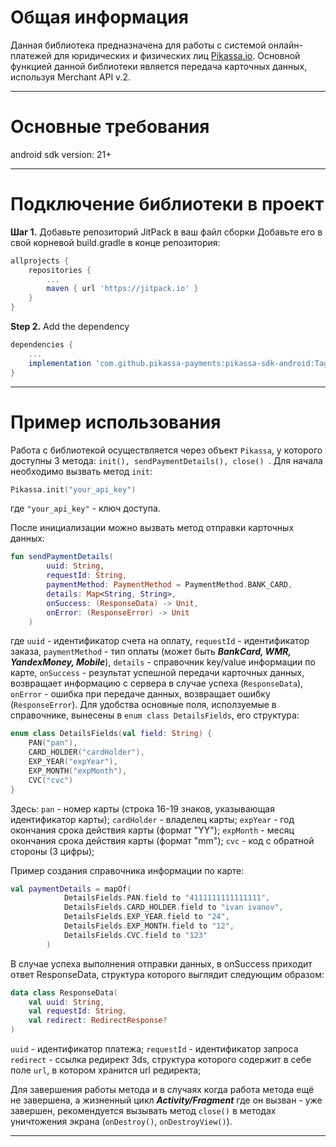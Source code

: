 # Общая информация
Данная библиотека предназначена для работы с системой онлайн-платежей для юридических и физических лиц [Pikassa.io](https://pikassa.io/).
Основной функцией данной библиотеки является передача карточных данных, используя Merchant API v.2.
***
# Основные требования
android sdk version: 21+
***
# Подключение библиотеки в проект
**Шаг 1.** Добавьте репозиторий JitPack в ваш файл сборки
Добавьте его в свой корневой build.gradle в конце репозитория:
```gradle
allprojects {
    repositories {
        ...
        maven { url 'https://jitpack.io' }
    }
}
```
**Step 2.** Add the dependency

```gradle
dependencies {
    ...
    implementation 'com.github.pikassa-payments:pikassa-sdk-android:Tag'
}
```
***
# Пример использования
Работа с библиотекой осуществляется через объект ```Pikassa```, у которого доступны 3 метода: ```init(), sendPaymentDetails(), close() ```. Для начала необходимо вызвать метод ```init```:
```kotlin
Pikassa.init("your_api_key")
```
где ```"your_api_key"``` - ключ доступа.

После инициализации можно вызвать метод отправки карточных данных:
```kotlin
fun sendPaymentDetails(
        uuid: String,
        requestId: String,
        paymentMethod: PaymentMethod = PaymentMethod.BANK_CARD,
        details: Map<String, String>,
        onSuccess: (ResponseData) -> Unit,
        onError: (ResponseError) -> Unit
    )
```
где ```uuid``` - идентификатор счета на оплату, ```requestId``` - идентификатор заказа, ```paymentMethod``` - тип оплаты (может быть ***BankCard, WMR, YandexMoney, Mobile***), ```details``` - справочник key/value информации по карте, ```onSuccess``` - результат успешной передачи карточных данных, возвращает информацию с сервера в случае успеха (```ResponseData```), ```onError``` - ошибка при передаче данных, возвращает ошибку (```ResponseError```).
Для удобства основные поля, исползуемые в справочнике, вынесены в ```enum class DetailsFields```, его структура:
```kotlin
enum class DetailsFields(val field: String) {
    PAN("pan"),
    CARD_HOLDER("cardHolder"),
    EXP_YEAR("expYear"),
    EXP_MONTH("expMonth"),
    CVC("cvc")
}
```
Здесь:
```pan``` - номер карты (строка 16-19 знаков, указывающая идентификатор карты);
```cardHolder``` - владелец карты;
```expYear``` - год окончания срока действия карты (формат "YY");
```expMonth``` - месяц окончания срока действия карты (формат "mm");
```cvc``` - код с обратной стороны (3 цифры);

Пример создания справочника информации по карте:
```kotlin
val paymentDetails = mapOf(
            DetailsFields.PAN.field to "4111111111111111",
            DetailsFields.CARD_HOLDER.field to "ivan ivanov",
            DetailsFields.EXP_YEAR.field to "24",
            DetailsFields.EXP_MONTH.field to "12",
            DetailsFields.CVC.field to "123"
        )
```
В случае успеха выполнения отправки данных, в onSuccess приходит ответ ResponseData, структура которого выглядит следующим образом:
```kotlin
data class ResponseData(
    val uuid: String,
    val requestId: String,
    val redirect: RedirectResponse?
)
```
```uuid``` - идентификатор платежа; 
```requestId``` - идентификатор запроса
```redirect``` - ссылка редирект 3ds, структура которого содержит в себе поле ```url```, в котором хранится url редиректа;

Для завершения работы метода и в случаях когда работа метода ещё не завершена, а жизненный цикл ***Activity/Fragment*** где он вызван - уже завершен, рекомендуется вызывать метод ```close()``` в методах уничтожения экрана (```onDestroy()```, ```onDestroyView()```).
***
